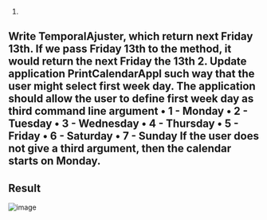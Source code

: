 1.
Write TemporalAjuster, which return next Friday 13th. If we pass Friday 13th to the method, it would return the next Friday the 13th
2.
Update application PrintCalendarAppl such way that the user might select first week day. The application should allow the user to define first week day as third command line argument 
•	1 - Monday
•	2 - Tuesday
•	3 - Wednesday
•	4 - Thursday
•	5 - Friday
•	6 - Saturday 
•	7 - Sunday
If the user does not give a third argument, then the calendar starts on Monday.
------------------------------
## Result

![image](https://github.com/user-attachments/assets/5b8af54c-9316-4689-b6d7-79927de87af5)

